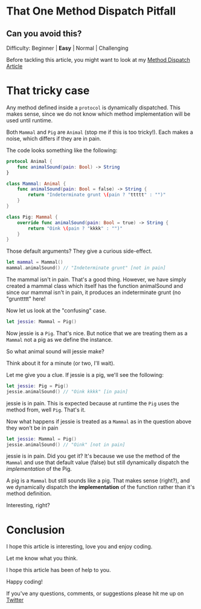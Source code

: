 # That One Method Dispatch Pitfall
## Can you avoid this?


Difficulty: Beginner | **Easy** | Normal | Challenging<br/>

Before tackling this article, you might want to look at my [Method Dispatch Article](https://stevenpcurtis.medium.com/method-dispatch-in-swift-protocols-and-inheritance-548743a6be1f)

# That tricky case
Any method defined inside a `protocol` is dynamically dispatched. This makes sense, since we do not know which method implementation will be used until runtime. 

Both `Mammal` and `Pig` are `Animal` (stop me if this is too tricky!). Each makes a noise, which differs if they are in pain. 

The code looks something like the following:

```swift
protocol Animal {
    func animalSound(pain: Bool) -> String
}

class Mammal: Animal {
    func animalSound(pain: Bool = false) -> String {
        return "Indeterminate grunt \(pain ? "ttttt" : "")"
    }
}

class Pig: Mammal {
    override func animalSound(pain: Bool = true) -> String {
        return "Oink \(pain ? "kkkk" : "")"
    }
}
```

Those default arguments? They give a curious side-effect.

```swift
let mammal = Mammal()
mammal.animalSound() // "Indeterminate grunt" [not in pain]
```

The mammal isn't in pain. That's a good thing. However, we have simply created a mammal class which itself has the function animalSound and since our mammal isn't in pain, it produces an indeterminate grunt (no "grunttttt" here!

Now let us look at the "confusing" case.

```swift
let jessie: Mammal = Pig()
```

Now jessie is a `Pig`. That's nice. But notice that we are treating them as a `Mammal` not a pig as we define the instance.

So what animal sound will jessie make?

Think about it for a minute (or two, I'll wait).

Let me give you a clue. If jessie is a pig, we'll see the following:

```swift
let jessie: Pig = Pig()
jessie.animalSound() // "Oink kkkk" [in pain]
```

jessie is in pain. This is expected because at runtime the `Pig` uses the method from, well `Pig`. That's it.

Now what happens if jessie is treated as a `Mammal` as in the question above they won't be in pain

```swift
let jessie: Mammal = Pig()
jessie.animalSound() // "Oink" [not in pain]
```

jessie is in pain. Did you get it? It's because we use the method of the `Mammal` and use that default value (false) but still dynamically dispatch the *implementation* of the Pig.

A pig is a `Mammal` but still sounds like a pig. That makes sense (right?), and we dynamically dispatch the **implementation** of the function rather than it's method definition.

Interesting, right?

# Conclusion
I hope this article is interesting, love you and enjoy coding.

Let me know what you think.

I hope this article has been of help to you.

Happy coding!

If you've any questions, comments, or suggestions please hit me up on [Twitter](https://twitter.com/stevenpcurtis) 
